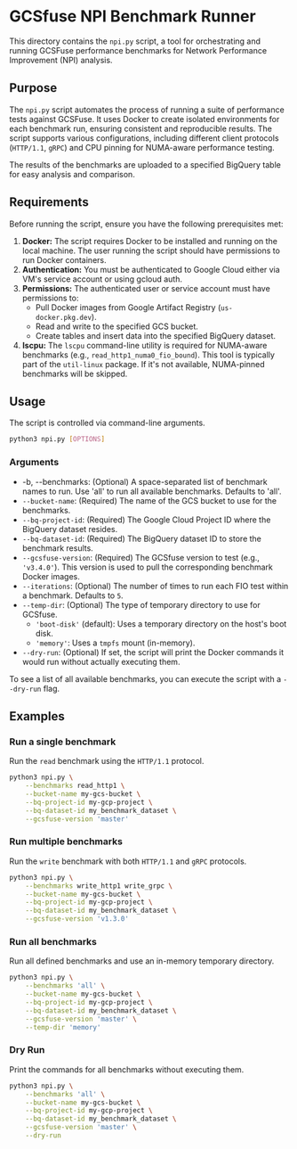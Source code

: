 # GCSfuse NPI Benchmark Runner

This directory contains the `npi.py` script, a tool for orchestrating and running GCSFuse performance benchmarks for Network Performance Improvement (NPI) analysis.

## Purpose

The `npi.py` script automates the process of running a suite of performance tests against GCSFuse. It uses Docker to create isolated environments for each benchmark run, ensuring consistent and reproducible results. The script supports various configurations, including different client protocols (`HTTP/1.1`, `gRPC`) and CPU pinning for NUMA-aware performance testing.

The results of the benchmarks are uploaded to a specified BigQuery table for easy analysis and comparison.

## Requirements

Before running the script, ensure you have the following prerequisites met:

1.  **Docker:** The script requires Docker to be installed and running on the local machine. The user running the script should have permissions to run Docker containers.
2.  **Authentication:** You must be authenticated to Google Cloud either via VM's service account or using gcloud auth.
3.  **Permissions:** The authenticated user or service account must have permissions to:
    *   Pull Docker images from Google Artifact Registry (`us-docker.pkg.dev`).
    *   Read and write to the specified GCS bucket.
    *   Create tables and insert data into the specified BigQuery dataset.
4.  **lscpu:** The `lscpu` command-line utility is required for NUMA-aware benchmarks (e.g., `read_http1_numa0_fio_bound`). This tool is typically part of the `util-linux` package. If it's not available, NUMA-pinned benchmarks will be skipped.

## Usage

The script is controlled via command-line arguments.

```sh
python3 npi.py [OPTIONS]
```

### Arguments

*   -b, --benchmarks: (Optional) A space-separated list of benchmark names to run. Use 'all' to run all available benchmarks. Defaults to 'all'.
*   `--bucket-name`: (Required) The name of the GCS bucket to use for the benchmarks.
*   `--bq-project-id`: (Required) The Google Cloud Project ID where the BigQuery dataset resides.
*   `--bq-dataset-id`: (Required) The BigQuery dataset ID to store the benchmark results.
*   `--gcsfuse-version`: (Required) The GCSfuse version to test (e.g., `'v3.4.0'`). This version is used to pull the corresponding benchmark Docker images.
*   `--iterations`: (Optional) The number of times to run each FIO test within a benchmark. Defaults to `5`.
*   `--temp-dir`: (Optional) The type of temporary directory to use for GCSfuse.
    *   `'boot-disk'` (default): Uses a temporary directory on the host's boot disk.
    *   `'memory'`: Uses a `tmpfs` mount (in-memory).
*   `--dry-run`: (Optional) If set, the script will print the Docker commands it would run without actually executing them.

To see a list of all available benchmarks, you can execute the script with a `--dry-run` flag.

## Examples

### Run a single benchmark

Run the `read` benchmark using the `HTTP/1.1` protocol.

```sh
python3 npi.py \
    --benchmarks read_http1 \
    --bucket-name my-gcs-bucket \
    --bq-project-id my-gcp-project \
    --bq-dataset-id my_benchmark_dataset \
    --gcsfuse-version 'master'
```

### Run multiple benchmarks

Run the `write` benchmark with both `HTTP/1.1` and `gRPC` protocols.

```sh
python3 npi.py \
    --benchmarks write_http1 write_grpc \
    --bucket-name my-gcs-bucket \
    --bq-project-id my-gcp-project \
    --bq-dataset-id my_benchmark_dataset \
    --gcsfuse-version 'v1.3.0'
```

### Run all benchmarks

Run all defined benchmarks and use an in-memory temporary directory.

```sh
python3 npi.py \
    --benchmarks 'all' \
    --bucket-name my-gcs-bucket \
    --bq-project-id my-gcp-project \
    --bq-dataset-id my_benchmark_dataset \
    --gcsfuse-version 'master' \
    --temp-dir 'memory'
```

### Dry Run

Print the commands for all benchmarks without executing them.

```sh
python3 npi.py \
    --benchmarks 'all' \
    --bucket-name my-gcs-bucket \
    --bq-project-id my-gcp-project \
    --bq-dataset-id my_benchmark_dataset \
    --gcsfuse-version 'master' \
    --dry-run
```